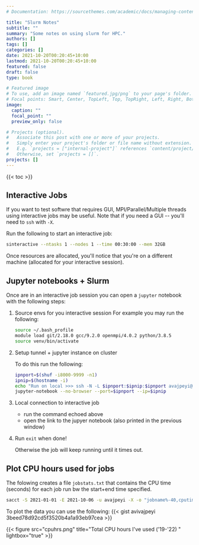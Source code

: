 ```yaml
---
# Documentation: https://sourcethemes.com/academic/docs/managing-content/

title: "Slurm Notes"
subtitle: ""
summary: "Some notes on using slurm for HPC."
authors: []
tags: []
categories: []
date: 2021-10-20T00:20:45+10:00
lastmod: 2021-10-20T00:20:45+10:00
featured: false
draft: false
type: book

# Featured image
# To use, add an image named `featured.jpg/png` to your page's folder.
# Focal points: Smart, Center, TopLeft, Top, TopRight, Left, Right, BottomLeft, Bottom, BottomRight.
image:
  caption: ""
  focal_point: ""
  preview_only: false

# Projects (optional).
#   Associate this post with one or more of your projects.
#   Simply enter your project's folder or file name without extension.
#   E.g. `projects = ["internal-project"]` references `content/project/deep-learning/index.md`.
#   Otherwise, set `projects = []`.
projects: []
---
```

 
{{< toc >}}



## Interactive Jobs

If you want to test softwre that requires  GUI, MPI/Parallel/Multiple threads using interactive jobs may be useful.
Note that if you need a GUI -- you'll need to `ssh` with `-X`.


Run the following to start an interactive job:
```bash
sinteractive --ntasks 1 --nodes 1 --time 00:30:00 --mem 32GB
```

Once resources are allocated, you'll notice that you're on a different machine (allocated for your interactive session).


## Jupyter notebooks + Slurm

Once are in an interactive job session you can open a `jupyter` notebook with the following steps:

1. Source envs for you interactive session 
    For example you may run the following:
    ```bash 
    source ~/.bash_profile
    module load git/2.18.0 gcc/9.2.0 openmpi/4.0.2 python/3.8.5
    source venv/bin/activate 
    ```
   
2. Setup tunnel + jupyter instance on cluster
   
   To do this run the following:
    ```bash
    ipnport=$(shuf -i8000-9999 -n1)
    ipnip=$(hostname -i)
    echo "Run on local >>> ssh -N -L $ipnport:$ipnip:$ipnport avajpeyi@ozstar.swin.edu.au"
    jupyter-notebook --no-browser --port=$ipnport --ip=$ipnip
    ```

3. Local connection to interactive job
    - run the command echoed above
    - open the link to the jupyer notebook (also printed in the previous window)

4. Run `exit` when done!

    Otherwise the job will keep running until it times out.
 
 
## Plot CPU hours used for jobs
The folowing creates a file `jobstats.txt` that contains the CPU time (seconds) for each job run bw the start+end time specified.
```bash
sacct -S 2021-01-01 -E 2021-10-06 -u avajpeyi -X -o "jobname%-40,cputimeraw" --parsable2 > jobstats.txt 
```
 
To plot the data you can use the following: 
{{< gist avivajpeyi 3beed78d92cd5f3520b4a1a93eb97cea >}}
  
{{< figure src="cpuhrs.png" title="Total CPU hours I've used ('19-'22) " lightbox="true" >}}



